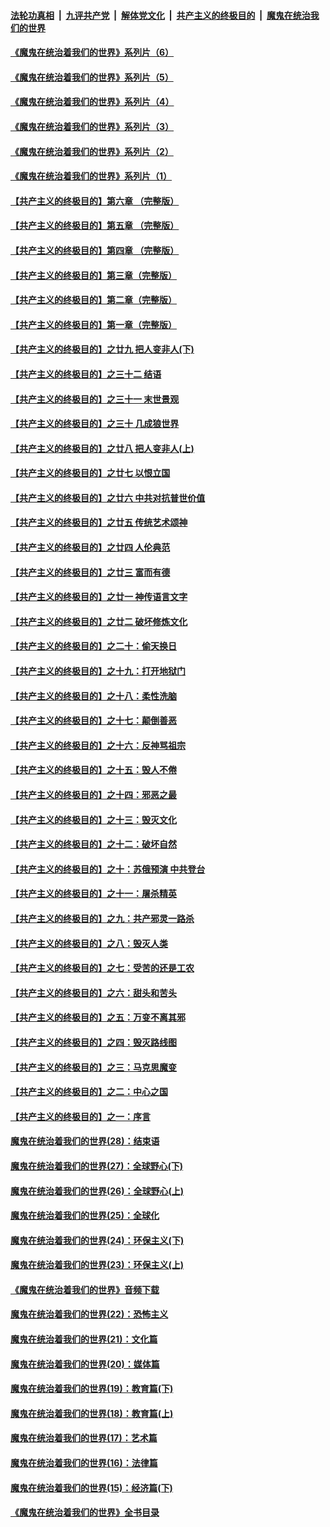 ####  [法轮功真相](../../../../basic/blob/master/README.md?t=07281602) &nbsp;|&nbsp; [九评共产党](../../../../9ping.md/blob/master/README.md?t=07281602) &nbsp;|&nbsp; [解体党文化](../../../../jtdwh.md/blob/master/README.md?t=07281602)  &nbsp;|&nbsp; [共产主义的终极目的](../../../../gczydzjmd.md/blob/master/README.md?t=07281602) &nbsp;|&nbsp; [魔鬼在统治我们的世界](../../../../mgztzwmdsj.md/blob/master/README.md?t=07281602) 

#### [《魔鬼在统治着我们的世界》系列片（6）](../pages/nsc422/n12282314.md?t=07281602) 

#### [《魔鬼在统治着我们的世界》系列片（5）](../pages/nsc422/n12281419.md?t=07281602) 

#### [《魔鬼在统治着我们的世界》系列片（4）](../pages/nsc422/n12274024.md?t=07281602) 

#### [《魔鬼在统治着我们的世界》系列片（3）](../pages/nsc422/n12271322.md?t=07281602) 

#### [《魔鬼在统治着我们的世界》系列片（2）](../pages/nsc422/n12269049.md?t=07281602) 

#### [《魔鬼在统治着我们的世界》系列片（1）](../pages/nsc422/n12267575.md?t=07281602) 

#### [【共产主义的终极目的】第六章 （完整版）](../pages/nsc422/n11428913.md?t=07281602) 

#### [【共产主义的终极目的】第五章 （完整版）](../pages/nsc422/n11428912.md?t=07281602) 

#### [【共产主义的终极目的】第四章 （完整版）](../pages/nsc422/n11428907.md?t=07281602) 

#### [【共产主义的终极目的】第三章（完整版）](../pages/nsc422/n11428848.md?t=07281602) 

#### [【共产主义的终极目的】第二章（完整版）](../pages/nsc422/n11428831.md?t=07281602) 

#### [【共产主义的终极目的】第一章（完整版）](../pages/nsc422/n11417651.md?t=07281602) 

#### [【共产主义的终极目的】之廿九 把人变非人(下)](../pages/nsc422/n11344140.md?t=07281602) 

#### [【共产主义的终极目的】之三十二 结语](../pages/nsc422/n11360535.md?t=07281602) 

#### [【共产主义的终极目的】之三十一 末世景观](../pages/nsc422/n11351129.md?t=07281602) 

#### [【共产主义的终极目的】之三十 几成狼世界](../pages/nsc422/n11348280.md?t=07281602) 

#### [【共产主义的终极目的】之廿八 把人变非人(上)](../pages/nsc422/n11340492.md?t=07281602) 

#### [【共产主义的终极目的】之廿七 以恨立国](../pages/nsc422/n11336944.md?t=07281602) 

#### [【共产主义的终极目的】之廿六 中共对抗普世价值](../pages/nsc422/n11324785.md?t=07281602) 

#### [【共产主义的终极目的】之廿五 传统艺术颂神](../pages/nsc422/n11296396.md?t=07281602) 

#### [【共产主义的终极目的】之廿四 人伦典范](../pages/nsc422/n11296397.md?t=07281602) 

#### [【共产主义的终极目的】之廿三 富而有德](../pages/nsc422/n11283598.md?t=07281602) 

#### [【共产主义的终极目的】之廿一 神传语言文字](../pages/nsc422/n11263265.md?t=07281602) 

#### [【共产主义的终极目的】之廿二 破坏修炼文化](../pages/nsc422/n11245728.md?t=07281602) 

#### [【共产主义的终极目的】之二十：偷天换日](../pages/nsc422/n11238846.md?t=07281602) 

#### [【共产主义的终极目的】之十九：打开地狱门](../pages/nsc422/n11206376.md?t=07281602) 

#### [【共产主义的终极目的】之十八：柔性洗脑](../pages/nsc422/n11199994.md?t=07281602) 

#### [【共产主义的终极目的】之十七：颠倒善恶](../pages/nsc422/n11179782.md?t=07281602) 

#### [【共产主义的终极目的】之十六：反神骂祖宗](../pages/nsc422/n11166798.md?t=07281602) 

#### [【共产主义的终极目的】之十五：毁人不倦](../pages/nsc422/n11166792.md?t=07281602) 

#### [【共产主义的终极目的】之十四：邪恶之最](../pages/nsc422/n11150249.md?t=07281602) 

#### [【共产主义的终极目的】之十三：毁灭文化](../pages/nsc422/n11135227.md?t=07281602) 

#### [【共产主义的终极目的】之十二：破坏自然](../pages/nsc422/n11135214.md?t=07281602) 

#### [【共产主义的终极目的】之十：苏俄预演 中共登台](../pages/nsc422/n11118424.md?t=07281602) 

#### [【共产主义的终极目的】之十一：屠杀精英](../pages/nsc422/n11118442.md?t=07281602) 

#### [【共产主义的终极目的】之九：共产邪灵一路杀](../pages/nsc422/n11114139.md?t=07281602) 

#### [【共产主义的终极目的】之八：毁灭人类](../pages/nsc422/n11108503.md?t=07281602) 

#### [【共产主义的终极目的】之七：受苦的还是工农](../pages/nsc422/n11101809.md?t=07281602) 

#### [【共产主义的终极目的】之六：甜头和苦头](../pages/nsc422/n11096971.md?t=07281602) 

#### [【共产主义的终极目的】之五：万变不离其邪](../pages/nsc422/n11091285.md?t=07281602) 

#### [【共产主义的终极目的】之四：毁灭路线图](../pages/nsc422/n11086284.md?t=07281602) 

#### [【共产主义的终极目的】之三：马克思魔变](../pages/nsc422/n11061941.md?t=07281602) 

#### [【共产主义的终极目的】之二：中心之国](../pages/nsc422/n11047728.md?t=07281602) 

#### [【共产主义的终极目的】之一：序言](../pages/nsc422/n11086077.md?t=07281602) 

#### [魔鬼在统治着我们的世界(28)：结束语](../pages/nsc422/n10936246.md?t=07281602) 

#### [魔鬼在统治着我们的世界(27)：全球野心(下)](../pages/nsc422/n10928319.md?t=07281602) 

#### [魔鬼在统治着我们的世界(26)：全球野心(上)](../pages/nsc422/n10900318.md?t=07281602) 

#### [魔鬼在统治着我们的世界(25)：全球化](../pages/nsc422/n10788205.md?t=07281602) 

#### [魔鬼在统治着我们的世界(24)：环保主义(下)](../pages/nsc422/n10695307.md?t=07281602) 

#### [魔鬼在统治着我们的世界(23)：环保主义(上)](../pages/nsc422/n10688613.md?t=07281602) 

#### [《魔鬼在统治着我们的世界》音频下载](../pages/nsc422/n10635553.md?t=07281602) 

#### [魔鬼在统治着我们的世界(22)：恐怖主义](../pages/nsc422/n10614727.md?t=07281602) 

#### [魔鬼在统治着我们的世界(21)：文化篇](../pages/nsc422/n10597706.md?t=07281602) 

#### [魔鬼在统治着我们的世界(20)：媒体篇](../pages/nsc422/n10586579.md?t=07281602) 

#### [魔鬼在统治着我们的世界(19)：教育篇(下)](../pages/nsc422/n10564808.md?t=07281602) 

#### [魔鬼在统治着我们的世界(18)：教育篇(上)](../pages/nsc422/n10526970.md?t=07281602) 

#### [魔鬼在统治着我们的世界(17)：艺术篇](../pages/nsc422/n10499093.md?t=07281602) 

#### [魔鬼在统治着我们的世界(16)：法律篇](../pages/nsc422/n10485969.md?t=07281602) 

#### [魔鬼在统治着我们的世界(15)：经济篇(下)](../pages/nsc422/n10469975.md?t=07281602) 

#### [《魔鬼在统治着我们的世界》全书目录](../pages/nsc422/n10464261.md?t=07281602) 

